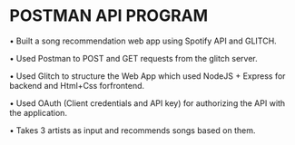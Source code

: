 # POSTMAN API PROGRAM
 • Built a song recommendation web app using Spotify API and GLITCH. 
 
 • Used Postman to POST and GET requests from the glitch server. 
 
 • Used Glitch to structure the Web App which used NodeJS + Express for backend and Html+Css forfrontend. 
 
 • Used OAuth (Client credentials and API key) for authorizing the API with the application.
 
  • Takes 3 artists as input and recommends songs based on them.
